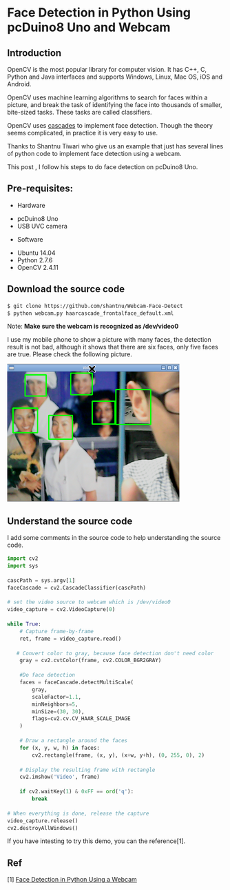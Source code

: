 # Face Detection in Python Using pcDuino8 Uno and Webcam

## Introduction

OpenCV is the most popular library for computer vision. It has C++, C, Python and Java interfaces and supports Windows, Linux, Mac OS, iOS and Android. 

OpenCV uses machine learning algorithms to search for faces within a picture, and break the task of identifying the face into thousands of smaller, bite-sized tasks. These tasks are called classifiers.

OpenCV uses [cascades](http://docs.opencv.org/modules/objdetect/doc/cascade_classification.html) to implement face detection. Though the theory seems complicated, in practice it is very easy to use. 

Thanks to Shantnu Tiwari who give us an example that just has several  lines of python code to implement face detection using a webcam. 

This post , I follow his steps to do face detection on pcDuino8 Uno.

## Pre-requisites:
* Hardware
 - pcDuino8 Uno
 - USB UVC camera

* Software
 - Ubuntu 14.04
 - Python 2.7.6
 - OpenCV 2.4.11

##  Download the source code
```bash
$ git clone https://github.com/shantnu/Webcam-Face-Detect
$ python webcam.py haarcascade_frontalface_default.xml
```
Note: **Make sure the webcam is recognized as /dev/video0**

I use my mobile phone to show a picture with many faces, the detection result is not bad, although it shows that there are six faces, only five faces are true. Please check the following picture.

![](/images/face_detection.png) 

## Understand the source code
I add some comments in the source code to help understanding the source code.

```python
import cv2
import sys

cascPath = sys.argv[1]
faceCascade = cv2.CascadeClassifier(cascPath)

# set the video source to webcam which is /dev/video0
video_capture = cv2.VideoCapture(0)

while True:
    # Capture frame-by-frame
    ret, frame = video_capture.read()

   # Convert color to gray, because face detection don't need color
    gray = cv2.cvtColor(frame, cv2.COLOR_BGR2GRAY)

    #Do face detection
    faces = faceCascade.detectMultiScale(
        gray,
        scaleFactor=1.1,
        minNeighbors=5,
        minSize=(30, 30),
        flags=cv2.cv.CV_HAAR_SCALE_IMAGE
    )

    # Draw a rectangle around the faces
    for (x, y, w, h) in faces:
        cv2.rectangle(frame, (x, y), (x+w, y+h), (0, 255, 0), 2)

    # Display the resulting frame with rectangle
    cv2.imshow('Video', frame)

    if cv2.waitKey(1) & 0xFF == ord('q'):
        break

# When everything is done, release the capture
video_capture.release()
cv2.destroyAllWindows() 	
```
If you have intesting to try this demo, you can the reference[1].
## Ref
[1]  [Face Detection in Python Using a Webcam](https://realpython.com/blog/python/face-detection-in-python-using-a-webcam/)

